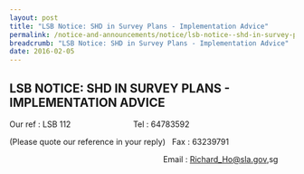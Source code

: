 ```yaml
---
layout: post
title: "LSB Notice: SHD in Survey Plans - Implementation Advice"
permalink: /notice-and-announcements/notice/lsb-notice--shd-in-survey-plans---implementation-advice/
breadcrumb: "LSB Notice: SHD in Survey Plans - Implementation Advice"
date: 2016-02-05
---
```


LSB NOTICE: SHD IN SURVEY PLANS - IMPLEMENTATION ADVICE
---
Our ref           : LSB 112 &nbsp;&nbsp;&nbsp;&nbsp;&nbsp;&nbsp;&nbsp;&nbsp;&nbsp;&nbsp;&nbsp;&nbsp;&nbsp;&nbsp;&nbsp;&nbsp;&nbsp;&nbsp;&nbsp;&nbsp;&nbsp;&nbsp;&nbsp;&nbsp;&nbsp;&nbsp;&nbsp;Tel       : 64783592

(Please quote our reference in your reply)      &nbsp;&nbsp;Fax      : 63239791

&nbsp;&nbsp;&nbsp;&nbsp;&nbsp;&nbsp;&nbsp;&nbsp;&nbsp;&nbsp;&nbsp;&nbsp;&nbsp;&nbsp;&nbsp;&nbsp;&nbsp;&nbsp;&nbsp;&nbsp;&nbsp;&nbsp;&nbsp;&nbsp;&nbsp;&nbsp;&nbsp;&nbsp;&nbsp;&nbsp;&nbsp;&nbsp;&nbsp;&nbsp;&nbsp;&nbsp;&nbsp;&nbsp;&nbsp;&nbsp;&nbsp;&nbsp;&nbsp;&nbsp;&nbsp;&nbsp;&nbsp;&nbsp;&nbsp;&nbsp;&nbsp;&nbsp;&nbsp;&nbsp;&nbsp;&nbsp;&nbsp;&nbsp;&nbsp;&nbsp;&nbsp;&nbsp;&nbsp;&nbsp;&nbsp;&nbsp;&nbsp;&nbsp;&nbsp;Email   : Richard_Ho@sla.gov,sg
